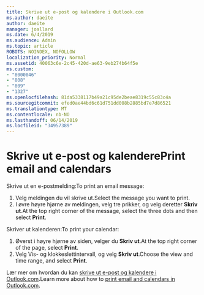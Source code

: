 ```yaml
---
title: Skrive ut e-post og kalendere i Outlook.com
ms.author: daeite
author: daeite
manager: joallard
ms.date: 6/4/2019
ms.audience: Admin
ms.topic: article
ROBOTS: NOINDEX, NOFOLLOW
localization_priority: Normal
ms.assetid: 40063c6e-2c45-420d-ae63-9eb274b64f5e
ms.custom:
- "8000046"
- "808"
- "809"
- "1327"
ms.openlocfilehash: 81da5338117b49a21c95de2beae8319c55c83c4a
ms.sourcegitcommit: efed0ae44bd6c61d751dd008b2885bd7e7d86521
ms.translationtype: MT
ms.contentlocale: nb-NO
ms.lasthandoff: 06/14/2019
ms.locfileid: "34957389"
---
```

# <a name="print-email-and-calendars"></a><span data-ttu-id="20eb0-102">Skrive ut e-post og kalendere</span><span class="sxs-lookup"><span data-stu-id="20eb0-102">Print email and calendars</span></span>

<span data-ttu-id="20eb0-103">Skrive ut en e-postmelding:</span><span class="sxs-lookup"><span data-stu-id="20eb0-103">To print an email message:</span></span>
  
1. <span data-ttu-id="20eb0-104">Velg meldingen du vil skrive ut.</span><span class="sxs-lookup"><span data-stu-id="20eb0-104">Select the message you want to print.</span></span>
1. <span data-ttu-id="20eb0-105">I øvre høyre hjørne av meldingen, velg tre prikker, og velg deretter **Skriv ut**.</span><span class="sxs-lookup"><span data-stu-id="20eb0-105">At the top right corner of the message, select the three dots and then select **Print**.</span></span>

<span data-ttu-id="20eb0-106">Skriver ut kalenderen:</span><span class="sxs-lookup"><span data-stu-id="20eb0-106">To print your calendar:</span></span>

1. <span data-ttu-id="20eb0-107">Øverst i høyre hjørne av siden, velger du **Skriv ut**.</span><span class="sxs-lookup"><span data-stu-id="20eb0-107">At the top right corner of the page, select **Print**.</span></span>
1. <span data-ttu-id="20eb0-108">Velg Vis- og klokkeslettintervall, og velg **Skriv ut**.</span><span class="sxs-lookup"><span data-stu-id="20eb0-108">Choose the view and time range, and select **Print**.</span></span>

<span data-ttu-id="20eb0-109">Lær mer om hvordan du kan [skrive ut e-post og kalendere i Outlook.com](https://go.microsoft.com/fwlink/p/?linkid=2001208&amp;clcid=0x409).</span><span class="sxs-lookup"><span data-stu-id="20eb0-109">Learn more about how to [print email and calendars in Outlook.com](https://go.microsoft.com/fwlink/p/?linkid=2001208&amp;clcid=0x409).</span></span>